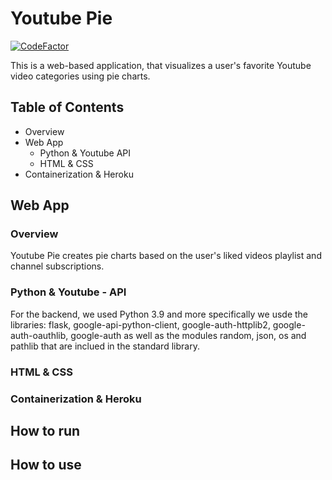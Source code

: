 # Youtube Pie

[![CodeFactor](https://www.codefactor.io/repository/github/nickgreen99/youtube-pie/badge)](https://www.codefactor.io/repository/github/nickgreen99/youtube-pie)

This is a web-based application, that visualizes a user's favorite Youtube video categories using pie charts.

## Table of Contents
* Overview
* Web App
  - Python & Youtube API
  - HTML & CSS
* Containerization & Heroku

## Web App

### Overview
Youtube Pie creates pie charts based on the user's liked videos playlist and channel subscriptions. 

### Python & Youtube - API
For the backend, we used Python 3.9 and more specifically we usde the libraries: flask, google-api-python-client, google-auth-httplib2, google-auth-oauthlib, google-auth as well as the modules random, json, os and pathlib that are inclued in the standard library.

### HTML & CSS

### Containerization & Heroku

## How to run

## How to use

